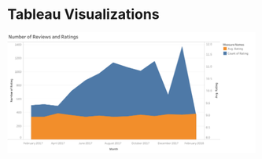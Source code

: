# Tableau Visualizations
![error](https://github.com/zeeshan-akram/Tableau-Visualizations/blob/master/Chart%201.png)
